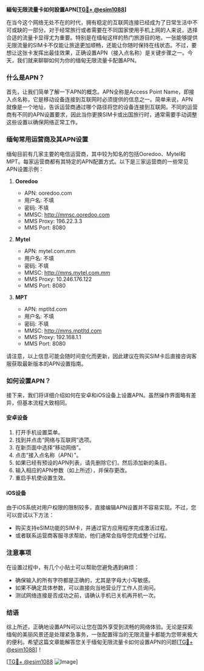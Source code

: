 **緬甸无限流量卡如何設置APN[[TG💪+ @esim1088](https://t.me/s/esim1088)]**

在当今这个网络无处不在的时代，拥有稳定的互联网连接已经成为了日常生活中不可或缺的一部分。对于经常旅行或者需要在不同国家使用手机上网的人来说，选择合适的流量卡显得尤为重要。特别是在缅甸这样的热门旅游目的地，一张能够提供无限流量的SIM卡不仅能让旅途更加顺畅，还能让你随时保持在线状态。不过，要想让这张卡发挥出最佳效果，正确设置APN（接入点名称）是关键步骤之一。今天，我们就来聊聊如何为你的缅甸无限流量卡配置APN。

### 什么是APN？

首先，让我们简单了解一下APN的概念。APN全称是Access Point Name，即接入点名称，它是移动设备连接到互联网时必须提供的信息之一。简单来说，APN就像是一个地址，告诉运营商通过哪个路径将您的设备连接到互联网。不同的运营商有不同的APN设置要求，因此当你更换SIM卡或出国旅行时，通常需要手动调整这些设置以确保网络正常工作。

### 缅甸常用运营商及其APN设置

缅甸目前有几家主要的电信运营商，其中较为知名的包括Ooredoo、Mytel和MPT。每家运营商都有其特定的APN配置方式。以下是三家运营商的一些常见APN设置示例：

1. **Ooredoo**
   - APN: ooredoo.com
   - 用户名: 不填
   - 密码: 不填
   - MMSC: http://mmsc.ooredoo.com
   - MMS Proxy: 196.22.3.3
   - MMS Port: 8080

2. **Mytel**
   - APN: mytel.com.mm
   - 用户名: 不填
   - 密码: 不填
   - MMSC: http://mms.mytel.com.mm
   - MMS Proxy: 10.246.176.122
   - MMS Port: 8080

3. **MPT**
   - APN: mptltd.com
   - 用户名: 不填
   - 密码: 不填
   - MMSC: http://mms.mptltd.com
   - MMS Proxy: 192.168.1.1
   - MMS Port: 8080

请注意，以上信息可能会随时间变化而更新，因此建议在购买SIM卡后直接咨询客服获取最新版本的APN设置指南。

### 如何设置APN？

接下来，我们将详细介绍如何在安卓和iOS设备上设置APN。虽然操作界面略有差异，但基本流程大致相同。

#### 安卓设备

1. 打开手机设置菜单。
2. 找到并点击“网络与互联网”选项。
3. 在新页面中选择“移动网络”。
4. 点击“接入点名称（APN）”。
5. 如果已经有预设的APN列表，请先删除它们，然后添加新的条目。
6. 输入相应的APN参数（如上所述），并保存更改。
7. 重启手机使设置生效。

#### iOS设备

由于iOS系统对用户权限的限制较多，直接编辑APN设置并不容易实现。不过，您可以尝试以下方法：
- 购买支持eSIM功能的SIM卡，并通过官方应用程序完成激活过程。
- 或者联系运营商客服寻求帮助，他们通常会指导您完成整个过程。

### 注意事项

在设置过程中，有几个小贴士可以帮助您避免遇到麻烦：
- 确保输入的所有字符都是正确的，尤其是字母大小写敏感。
- 如果不确定具体参数，可以直接向当地营业厅工作人员询问。
- 测试网络连接是否成功之前，请确认手机已关机再开机一次。

### 结语

综上所述，正确地设置APN可以让您在国外享受到流畅的网络体验。无论是探索缅甸的美丽风景还是处理紧急事务，一张配置得当的无限流量卡都能为您带来极大的便利。希望这篇文章能解答您关于缅甸无限流量卡如何设置APN的问题[[TG💪+ @esim1088](https://t.me/s/esim1088)]！

[[TG💪+ @esim1088](https://t.me/s/esim1088) ![Image](https://i.postimg.cc/4NQfJmqS/Snipaste-2025-05-13-00-14-12.png)]